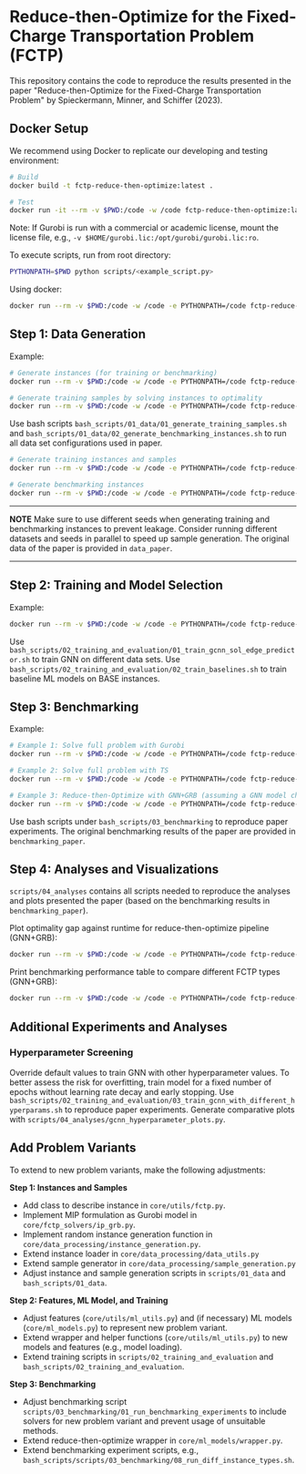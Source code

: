 # Reduce-then-Optimize for the Fixed-Charge Transportation Problem (FCTP)

This repository contains the code to reproduce the results presented in the paper "Reduce-then-Optimize for the Fixed-Charge Transportation Problem" by Spieckermann, Minner, and Schiffer (2023).

## Docker Setup

We recommend using Docker to replicate our developing and testing environment:
```bash 
# Build
docker build -t fctp-reduce-then-optimize:latest .

# Test
docker run -it --rm -v $PWD:/code -w /code fctp-reduce-then-optimize:latest bash
```

Note: If Gurobi is run with a commercial or academic license, mount the license file, e.g., `-v $HOME/gurobi.lic:/opt/gurobi/gurobi.lic:ro`.

To execute scripts, run from root directory:
```bash
PYTHONPATH=$PWD python scripts/<example_script.py>
```

Using docker:
```bash
docker run --rm -v $PWD:/code -w /code -e PYTHONPATH=/code fctp-reduce-then-optimize:latest python scripts/<example_script.py>
```

## Step 1: Data Generation

Example:
```bash
# Generate instances (for training or benchmarking)
docker run --rm -v $PWD:/code -w /code -e PYTHONPATH=/code fctp-reduce-then-optimize:latest python scripts/01_data/01_generate_instances.py --num_instances 30 --cost_structure "agarwal-aneja" --size 15 --max_quantity 20 --theta 0.2 --supply_demand_ratio 1.0 --dir "data/instances" --seed 0

# Generate training samples by solving instances to optimality
docker run --rm -v $PWD:/code -w /code -e PYTHONPATH=/code fctp-reduce-then-optimize:latest python scripts/01_data/02_generate_samples.py --instance_dir "data/instances" --sample_dir "data/samples" --grb_timeout 600 --seed 0
```

Use bash scripts `bash_scripts/01_data/01_generate_training_samples.sh` and `bash_scripts/01_data/02_generate_benchmarking_instances.sh` to run all data set configurations used in paper.
```bash
# Generate training instances and samples
docker run --rm -v $PWD:/code -w /code -e PYTHONPATH=/code fctp-reduce-then-optimize:latest ./bash_scripts/01_data/01_generate_training_samples.sh

# Generate benchmarking instances
docker run --rm -v $PWD:/code -w /code -e PYTHONPATH=/code fctp-reduce-then-optimize:latest ./bash_scripts/01_data/02_generate_benchmarking_instances.sh
```

---
**NOTE**
Make sure to use different seeds when generating training and benchmarking instances to prevent leakage. Consider running different datasets and seeds in parallel to speed up sample generation. The original data of the paper is provided in `data_paper`.

---

## Step 2: Training and Model Selection

Example:
```bash
docker run --rm -v $PWD:/code -w /code -e PYTHONPATH=/code fctp-reduce-then-optimize:latest python scripts/02_training_and_evaluation/01_train_sol_edge_predictor.py data_path="data/samples" model="gcnn" model.num_conv_layers=10 model.num_dense_layers=2 model.hidden_layer_dim=20 out_dir="trained_models" seed=0 cross_validate=true
```

Use `bash_scripts/02_training_and_evaluation/01_train_gcnn_sol_edge_predictor.sh` to train GNN on different data sets. Use `bash_scripts/02_training_and_evaluation/02_train_baselines.sh` to train baseline ML models on BASE instances.

## Step 3: Benchmarking

Example:
```bash
# Example 1: Solve full problem with Gurobi
docker run --rm -v $PWD:/code -w /code -e PYTHONPATH=/code fctp-reduce-then-optimize:latest python scripts/03_benchmarking/01_run_benchmarking_experiments.py ++instance_dir="data/instances/benchmarking" ++solution_dir="benchmarking" method="exact" num_threads=1 method.grb_timeout=60

# Example 2: Solve full problem with TS
docker run --rm -v $PWD:/code -w /code -e PYTHONPATH=/code fctp-reduce-then-optimize:latest python scripts/03_benchmarking/01_run_benchmarking_experiments.py ++instance_dir="data/instances/benchmarking" ++solution_dir="benchmarking" method="ts" method.L=5 num_threads=1

# Example 3: Reduce-then-Optimize with GNN+GRB (assuming a GNN model checkpoint at trained_models/best_checkpoint.pth.tar)
docker run --rm -v $PWD:/code -w /code -e PYTHONPATH=/code fctp-reduce-then-optimize:latest python scripts/03_benchmarking/01_run_benchmarking_experiments.py ++instance_dir="data/instances/benchmarking" ++solution_dir="benchmarking" method="ml-reduction" method.model_path="trained_models/best_checkpoint.pth.tar" method.model_name="my_gnn" method.threshold_type="size" method.size_threshold=[0.2,0.3,0.4] decoder="exact" num_threads=1
```

Use bash scripts under `bash_scripts/03_benchmarking` to reproduce paper experiments. The original benchmarking results of the paper are provided in `benchmarking_paper`.

## Step 4: Analyses and Visualizations

`scripts/04_analyses` contains all scripts needed to reproduce the analyses and plots presented the paper (based on the benchmarking results in `benchmarking_paper`).

Plot optimality gap against runtime for reduce-then-optimize pipeline (GNN+GRB):
```bash
docker run --rm -v $PWD:/code -w /code -e PYTHONPATH=/code fctp-reduce-then-optimize:latest python scripts/04_analyses/plot_runtime_vs_optgap.py
```

Print benchmarking performance table to compare different FCTP types (GNN+GRB):
```bash
docker run --rm -v $PWD:/code -w /code -e PYTHONPATH=/code fctp-reduce-then-optimize:latest python scripts/04_analyses/benchmarking_performance_different_datasets_table.py
```

## Additional Experiments and Analyses

### Hyperparameter Screening
Override default values to train GNN with other hyperparameter values. To better assess the risk for overfitting, train model for a fixed number of epochs without learning rate decay and early stopping. Use `bash_scripts/02_training_and_evaluation/03_train_gcnn_with_different_hyperparams.sh` to reproduce paper experiments. Generate comparative plots with `scripts/04_analyses/gcnn_hyperparameter_plots.py`.

## Add Problem Variants
To extend to new problem variants, make the following adjustments:

**Step 1: Instances and Samples**
* Add class to describe instance in `core/utils/fctp.py`.
* Implement MIP formulation as Gurobi model in `core/fctp_solvers/ip_grb.py`.
* Implement random instance generation function in `core/data_processing/instance_generation.py`.
* Extend instance loader in `core/data_processing/data_utils.py`
* Extend sample generator in `core/data_processing/sample_generation.py`
* Adjust instance and sample generation scripts in `scripts/01_data` and `bash_scripts/01_data`.

**Step 2: Features, ML Model, and Training**
* Adjust features (`core/utils/ml_utils.py`) and (if necessary) ML models (`core/ml_models.py`) to represent new problem variant.
* Extend wrapper and helper functions (`core/utils/ml_utils.py`) to new models and features (e.g., model loading).
* Extend training scripts in `scripts/02_training_and_evaluation` and `bash_scripts/02_training_and_evaluation`.

**Step 3: Benchmarking**
* Adjust benchmarking script `scripts/03_benchmarking/01_run_benchmarking_experiments` to include solvers for new problem variant and prevent usage of unsuitable methods.
* Extend reduce-then-optimize wrapper in `core/ml_models/wrapper.py`.
* Extend benchmarking experiment scripts, e.g., `bash_scripts/scripts/03_benchmarking/08_run_diff_instance_types.sh`.